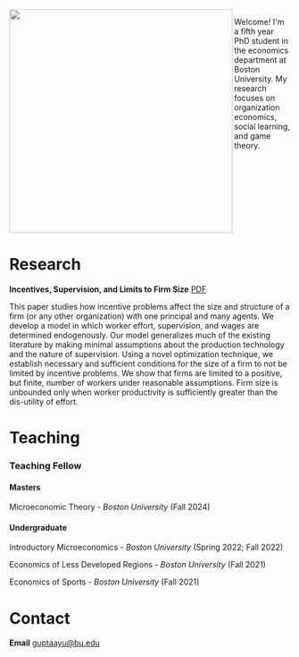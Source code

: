 <img class = "image" align = "left" style = "width:400px; min-width:40%; max-width:100%" src = "/Images/Gupta - Large.jpg"/>

Welcome! I'm a fifth year PhD student in the economics department at Boston University. My research focuses on organization economics, social learning, and game theory.

<br clear = "left" />

# Research

**Incentives, Supervision, and Limits to Firm Size** [PDF](Files/Draft-14.pdf)

This paper studies how incentive problems affect the size and structure of a firm (or any other organization) with one principal and many agents. We develop a model in which worker effort, supervision, and wages are determined endogenously. Our model generalizes much of the existing literature by making minimal assumptions about the production technology and the nature of supervision. Using a novel optimization technique, we establish necessary and sufficient conditions for the size of a firm to not be limited by incentive problems. We show that firms are limited to a positive, but finite, number of workers under reasonable assumptions. Firm size is unbounded only when worker productivity is sufficiently greater than the dis-utility of effort.

# Teaching

### Teaching Fellow

#### Masters

Microeconomic Theory - _Boston University_ (Fall 2024)

#### Undergraduate

Introductory Microeconomics - _Boston University_ (Spring 2022; Fall 2022)

Economics of Less Developed Regions - _Boston University_ (Fall 2021)

Economics of Sports - _Boston University_ (Fall 2021)



# Contact

**Email** guptaayu@bu.edu
